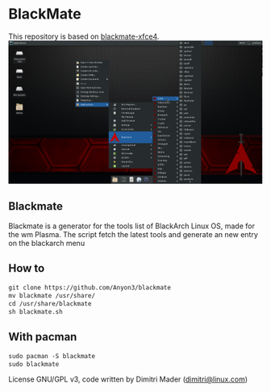 # BlackMate
This repository is based on [blackmate-xfce4](https://github.com/Anyon3/blackmate).
![Alt text](blackmate.png?raw=true "Title")

## Blackmate

Blackmate is a generator for the tools list of BlackArch Linux OS, made for the wm Plasma. The script fetch the latest tools and generate an new entry on the blackarch menu

## How to 

```
git clone https://github.com/Anyon3/blackmate
mv blackmate /usr/share/
cd /usr/share/blackmate
sh blackmate.sh
```
## With pacman

```
sudo pacman -S blackmate
sudo blackmate
```
License GNU/GPL v3, code written by Dimitri Mader (dimitri@linux.com)
